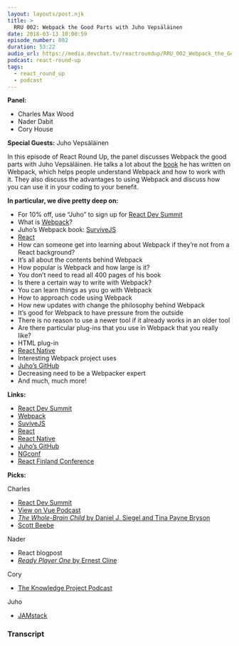 ```yaml
---
layout: layouts/post.njk
title: >
  RRU 002: Webpack the Good Parts with Juho Vepsäläinen
date: 2018-03-13 10:00:59
episode_number: 002
duration: 53:22
audio_url: https://media.devchat.tv/reactroundup/RRU_002_Webpack_the_Good_Parts_with_Juho_Vepsalainen.mp3
podcast: react-round-up
tags:
  - react_round_up
  - podcast
---
```


**Panel:**

- Charles Max Wood
- Nader Dabit
- Cory House

**Special Guests:** Juho Vepsäläinen

In this episode of React Round Up, the panel discusses Webpack the good parts with Juho Vepsäläinen. He talks a lot about the [book](https://survivejs.com/) he has written on Webpack, which helps people understand Webpack and how to work with it. They also discuss the advantages to using Webpack and discuss how you can use it in your coding to your benefit.

**In particular, we dive pretty deep on:**

- For 10% off, use “Juho” to sign up for [React Dev Summit](https://reactdevsummit.com/)
- What is [Webpack](https://webpack.js.org/)?
- Juho’s Webpack book: [SurviveJS](https://survivejs.com/)
- [React](https://reactjs.org/)
- How can someone get into learning about Webpack if they’re not from a React background?
- It’s all about the contents behind Webpack
- How popular is Webpack and how large is it?
- You don’t need to read all 400 pages of his book
- Is there a certain way to write with Webpack?
- You can learn things as you go with Webpack
- How to approach code using Webpack
- How new updates with change the philosophy behind Webpack
- It’s good for Webpack to have pressure from the outside
- There is no reason to use a newer tool if it already works in an older tool
- Are there particular plug-ins that you use in Webpack that you really like?
- HTML plug-in
- [React Native](http://facebook.github.io/react-native/)
- Interesting Webpack project uses
- [Juho’s GitHub](https://github.com/bebraw)
- Decreasing need to be a Webpacker expert
- And much, much more!

**Links:**

- [React Dev Summit](https://reactdevsummit.com/)
- [Webpack](https://webpack.js.org/)
- [SuviveJS](https://survivejs.com/)
- [React](https://reactjs.org/)
- [React Native](http://facebook.github.io/react-native/)
- [Juho’s GitHub](https://github.com/bebraw)
- [NGconf](https://www.ng-conf.org/)
- [React Finland Conference](https://react-finland.fi/)

**Picks:**

Charles

- [React Dev Summit](https://reactdevsummit.com/)
- [View on Vue Podcast](http://viewsonvue.com/)
- [_The Whole-Brain Child_ by Daniel J. Siegel and Tina Payne Bryson](https://www.amazon.com/Whole-Brain-Child-Revolutionary-Strategies-Developing/dp/0553386697)
- [Scott Beebe](https://www.mybusinessonpurpose.com/)

Nader

- React blogpost
- [_Ready Player One_ by Ernest Cline](https://www.amazon.com/Ready-Player-One-Ernest-Cline/dp/0307887448)

Cory

- [The Knowledge Project Podcast](https://theknowledgeproject.libsyn.com/naval-ravikant-on-reading-happiness-systems-for-decision-making-habits-radical-honesty)

Juho

- [JAMstack](https://jamstack.org/)

### Transcript
